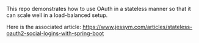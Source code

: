 This repo demonstrates how to use OAuth in a stateless manner so that it can scale well in a load-balanced setup.

Here is the associated article: https://www.jessym.com/articles/stateless-oauth2-social-logins-with-spring-boot
